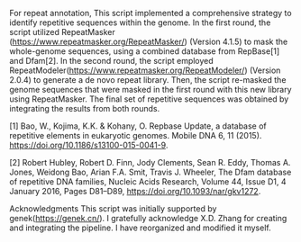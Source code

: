 
For repeat annotation, This script implemented a comprehensive strategy to identify repetitive sequences within the genome. In the first round, the script utilized RepeatMasker (https://www.repeatmasker.org/RepeatMasker/) (Version 4.1.5) to mask the whole-genome sequences, using a combined database from RepBase[1] and Dfam[2]. In the second round, the script employed RepeatModeler(https://www.repeatmasker.org/RepeatModeler/) (Version 2.0.4) to generate a de novo repeat library. Then, the script re-masked the genome sequences that were masked in the first round with this new library using RepeatMasker. The final set of repetitive sequences was obtained by integrating the results from both rounds.

[1] Bao, W., Kojima, K.K. & Kohany, O. Repbase Update, a database of repetitive elements in eukaryotic genomes. Mobile DNA 6, 11 (2015). https://doi.org/10.1186/s13100-015-0041-9.

[2] Robert Hubley, Robert D. Finn, Jody Clements, Sean R. Eddy, Thomas A. Jones, Weidong Bao, Arian F.A. Smit, Travis J. Wheeler, The Dfam database of repetitive DNA families, Nucleic Acids Research, Volume 44, Issue D1, 4 January 2016, Pages D81–D89, https://doi.org/10.1093/nar/gkv1272.

Acknowledgments
This script was initially supported by genek(https://genek.cn/). I gratefully acknowledge X.D. Zhang for creating and integrating the pipeline. I have reorganized and modified it myself.
